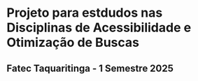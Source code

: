 
# Projeto para estdudos nas Disciplinas de Acessibilidade e Otimização de Buscas

## Fatec Taquaritinga  - 1 Semestre 2025
